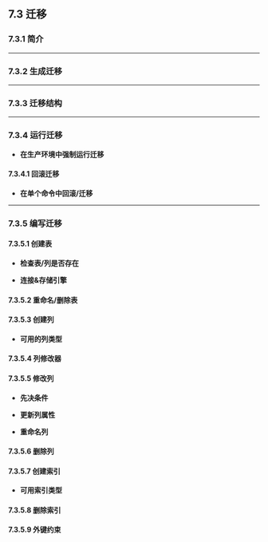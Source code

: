 ## 7.3 迁移

### 7.3.1 简介


-----

### 7.3.2 生成迁移


-----

### 7.3.3 迁移结构


-----

### 7.3.4 运行迁移

* **在生产环境中强制运行迁移**

#### 7.3.4.1 回滚迁移

* **在单个命令中回滚/迁移**

-----

### 7.3.5 编写迁移

#### 7.3.5.1 创建表

* **检查表/列是否存在**

* **连接&存储引擎**

#### 7.3.5.2 重命名/删除表

#### 7.3.5.3 创建列

* **可用的列类型**

#### 7.3.5.4 列修改器

#### 7.3.5.5 修改列

* **先决条件**

* **更新列属性**

* **重命名列**

#### 7.3.5.6 删除列

#### 7.3.5.7 创建索引

* **可用索引类型**

#### 7.3.5.8 删除索引

#### 7.3.5.9 外键约束